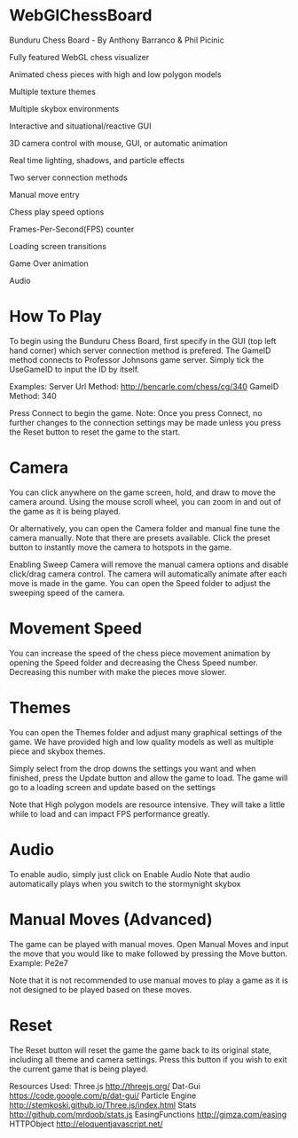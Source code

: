WebGlChessBoard
===============
Bunduru Chess Board - By Anthony Barranco & Phil Picinic

Fully featured WebGL chess visualizer

Animated chess pieces with high and low polygon models

Multiple texture themes

Multiple skybox environments

Interactive and situational/reactive GUI

3D camera control with mouse, GUI, or automatic animation

Real time lighting, shadows, and particle effects

Two server connection methods

Manual move entry

Chess play speed options

Frames-Per-Second(FPS) counter

Loading screen transitions

Game Over animation

Audio

How To Play
===========
To begin using the Bunduru Chess Board, first specify in the GUI (top left hand corner) which server connection method is prefered. The GameID method connects to Professor Johnsons game server. Simply tick the UseGameID to input the ID by itself.

Examples:
Server Url Method: http://bencarle.com/chess/cg/340
GameID Method: 340

Press Connect to begin the game.
Note: Once you press Connect, no further changes to the connection settings may be made unless you press the Reset button to reset the game to the start.

Camera
======
You can click anywhere on the game screen, hold, and draw to move the camera around. Using the mouse scroll wheel, you can zoom in and out of the game as it is being played.

Or alternatively, you can open the Camera folder and manual fine tune the camera manually. Note that there are presets available. Click the preset button to instantly move the camera to hotspots in the game.

Enabling Sweep Camera will remove the manual camera options and disable click/drag camera control. The camera will automatically animate after each move is made in the game.
You can open the Speed folder to adjust the sweeping speed of the camera.

Movement Speed
=============
You can increase the speed of the chess piece movement animation by opening the Speed folder and decreasing the Chess Speed number. Decreasing this number with make the pieces move slower.

Themes
======
You can open the Themes folder and adjust many graphical settings of the game.
We have provided high and low quality models as well as multiple piece and skybox themes.

Simply select from the drop downs the settings you want and when finished, press the Update button and allow the game to load. The game will go to a loading screen and update based on the settings

Note that High polygon models are resource intensive. They will take a little while to load and can impact FPS performance greatly.

Audio
=====
To enable audio, simply just click on Enable Audio
Note that audio automatically plays when you switch to the stormynight skybox

Manual Moves (Advanced)
======================
The game can be played with manual moves. Open Manual Moves and input the move that you would like to make followed by pressing the Move button.
Example:
Pe2e7

Note that it is not recommended to use manual moves to play a game as it is not designed to be played based on these moves.

Reset
=====
The Reset button will reset the game the game back to its original state, including all theme and camera settings. Press this button if you wish to exit the current game that is being played.


Resources Used:
Three.js http://threejs.org/
Dat-Gui https://code.google.com/p/dat-gui/
Particle Engine http://stemkoski.github.io/Three.js/index.html
Stats http://github.com/mrdoob/stats.js
EasingFunctions http://gimza.com/easing
HTTPObject http://eloquentjavascript.net/
